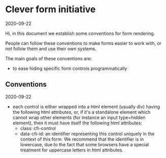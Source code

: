 Clever form initiative
=============
2020-09-22



Hi, in this document we establish some conventions for form rendering.

People can follow these conventions to make forms easier to work with, or not follow them and use their own systems.



The main goals of these conventions are:


- to ease hiding specific form controls programmatically








Conventions
-------
2020-09-22


- each control is either wrapped into a html element (usually div) having the following html attributes,
    or, if it's a standalone element which cannot wrap other elements (for instance an input type=hidden element), then it must have itself the following html attributes:
    - class: cfi-control 
    - data-cfi-id: an identifier representing this control uniquely in the context of this form.
        We recommend that the identifier is in lowercase, due to the fact that some browsers have a special treatment
        for uppercase letters in html attributes.
        
            
    
    
    


     
